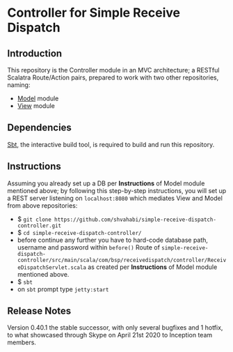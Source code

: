 # Controller for Simple Receive Dispatch

## Introduction
This repository is the Controller module in an MVC architecture; a RESTful Scalatra Route/Action pairs, prepared to work with two other repositories, naming:
- [Model](https://github.com/shvahabi/simple-receive-dispatch-model) module
- [View](https://github.com/shvahabi/simple-receive-dispatch-view) module

## Dependencies
[Sbt](https://www.scala-sbt.org/), the interactive build tool, is required to build and run this repository.

## Instructions
Assuming you already set up a DB per **Instructions** of Model module mentioned above; by following this step-by-step instructions, you will set up a REST server listening on `localhost:8080` which mediates View and Model from above repositories:
- $ `git clone https://github.com/shvahabi/simple-receive-dispatch-controller.git`
- $ `cd simple-receive-dispatch-controller/`
- before continue any further you have to hard-code database path, username and password within `before()` Route of `simple-receive-dispatch-controller/src/main/scala/com/bsp/receivedispatch/controller/ReceiveDispatchServlet.scala` as created per **Instructions** of Model module mentioned above.
- $ `sbt`
- on `sbt` prompt type `jetty:start`

## Release Notes
Version 0.40.1 the stable successor, with only several bugfixes and 1 hotfix, to what showcased through Skype on April 21st 2020 to Inception team members.
